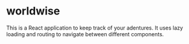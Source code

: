 # worldwise

This is a React application to keep track of your adentures. It uses lazy loading and routing to navigate between different components.
